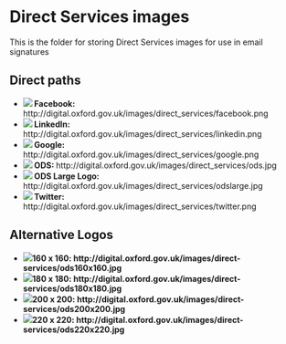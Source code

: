 # Direct Services images

This is the folder for storing Direct Services images for use in email signatures

## Direct paths
<ul>
<li><img src= "http://digital.oxford.gov.uk/images/direct_services/facebook.png"><strong> Facebook: </strong>http://digital.oxford.gov.uk/images/direct_services/facebook.png</li>
  <li><img src="http://digital.oxford.gov.uk/images/direct_services/linkedin.png"><strong> LinkedIn: </strong>http://digital.oxford.gov.uk/images/direct_services/linkedin.png</li> 
  <li><img src="http://digital.oxford.gov.uk/images/direct_services/google.png"><strong> Google: </strong>http://digital.oxford.gov.uk/images/direct_services/google.png</li> 
  <li><img src="http://digital.oxford.gov.uk/images/direct_services/ods.jpg"><strong> ODS: </strong>http://digital.oxford.gov.uk/images/direct_services/ods.jpg</li> 
    <li><img src="http://digital.oxford.gov.uk/images/direct_services/odslarge.jpg"><strong> ODS Large Logo: </strong>http://digital.oxford.gov.uk/images/direct_services/odslarge.jpg</li>
  <li><img src="http://digital.oxford.gov.uk/images/direct_services/twitter.png"><strong> Twitter: </strong>http://digital.oxford.gov.uk/images/direct_services/twitter.png</li>
</ul>

## Alternative Logos
<ul>
  <li><img src="http://digital.oxford.gov.uk/images/direct-services/ods160x160.jpg"><strong>160 x 160: http://digital.oxford.gov.uk/images/direct-services/ods160x160.jpg</li>
    <li><img src="http://digital.oxford.gov.uk/images/direct-services/ods180x180.jpg"><strong>180 x 180: http://digital.oxford.gov.uk/images/direct-services/ods180x180.jpg</li>
        <li><img src="http://digital.oxford.gov.uk/images/direct-services/ods200x200.jpg"><strong>200 x 200: http://digital.oxford.gov.uk/images/direct-services/ods200x200.jpg</li>
            <li><img src="http://digital.oxford.gov.uk/images/direct-services/ods220x220.jpg"><strong>220 x 220: http://digital.oxford.gov.uk/images/direct-services/ods220x220.jpg</li>
              </ul>
